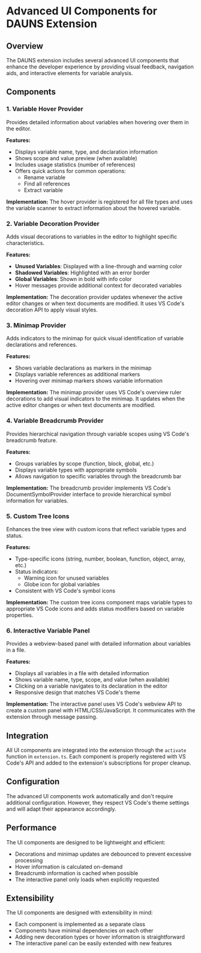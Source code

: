 # Advanced UI Components for DAUNS Extension

## Overview

The DAUNS extension includes several advanced UI components that enhance the developer experience by providing visual feedback, navigation aids, and interactive elements for variable analysis.

## Components

### 1. Variable Hover Provider

Provides detailed information about variables when hovering over them in the editor.

**Features:**

- Displays variable name, type, and declaration information
- Shows scope and value preview (when available)
- Includes usage statistics (number of references)
- Offers quick actions for common operations:
  - Rename variable
  - Find all references
  - Extract variable

**Implementation:**
The hover provider is registered for all file types and uses the variable scanner to extract information about the hovered variable.

### 2. Variable Decoration Provider

Adds visual decorations to variables in the editor to highlight specific characteristics.

**Features:**

- **Unused Variables**: Displayed with a line-through and warning color
- **Shadowed Variables**: Highlighted with an error border
- **Global Variables**: Shown in bold with info color
- Hover messages provide additional context for decorated variables

**Implementation:**
The decoration provider updates whenever the active editor changes or when text documents are modified. It uses VS Code's decoration API to apply visual styles.

### 3. Minimap Provider

Adds indicators to the minimap for quick visual identification of variable declarations and references.

**Features:**

- Shows variable declarations as markers in the minimap
- Displays variable references as additional markers
- Hovering over minimap markers shows variable information

**Implementation:**
The minimap provider uses VS Code's overview ruler decorations to add visual indicators to the minimap. It updates when the active editor changes or when text documents are modified.

### 4. Variable Breadcrumb Provider

Provides hierarchical navigation through variable scopes using VS Code's breadcrumb feature.

**Features:**

- Groups variables by scope (function, block, global, etc.)
- Displays variable types with appropriate symbols
- Allows navigation to specific variables through the breadcrumb bar

**Implementation:**
The breadcrumb provider implements VS Code's DocumentSymbolProvider interface to provide hierarchical symbol information for variables.

### 5. Custom Tree Icons

Enhances the tree view with custom icons that reflect variable types and status.

**Features:**

- Type-specific icons (string, number, boolean, function, object, array, etc.)
- Status indicators:
  - Warning icon for unused variables
  - Globe icon for global variables
- Consistent with VS Code's symbol icons

**Implementation:**
The custom tree icons component maps variable types to appropriate VS Code icons and adds status modifiers based on variable properties.

### 6. Interactive Variable Panel

Provides a webview-based panel with detailed information about variables in a file.

**Features:**

- Displays all variables in a file with detailed information
- Shows variable name, type, scope, and value (when available)
- Clicking on a variable navigates to its declaration in the editor
- Responsive design that matches VS Code's theme

**Implementation:**
The interactive panel uses VS Code's webview API to create a custom panel with HTML/CSS/JavaScript. It communicates with the extension through message passing.

## Integration

All UI components are integrated into the extension through the `activate` function in `extension.ts`. Each component is properly registered with VS Code's API and added to the extension's subscriptions for proper cleanup.

## Configuration

The advanced UI components work automatically and don't require additional configuration. However, they respect VS Code's theme settings and will adapt their appearance accordingly.

## Performance

The UI components are designed to be lightweight and efficient:

- Decorations and minimap updates are debounced to prevent excessive processing
- Hover information is calculated on-demand
- Breadcrumb information is cached when possible
- The interactive panel only loads when explicitly requested

## Extensibility

The UI components are designed with extensibility in mind:

- Each component is implemented as a separate class
- Components have minimal dependencies on each other
- Adding new decoration types or hover information is straightforward
- The interactive panel can be easily extended with new features
